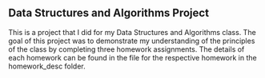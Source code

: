 ## Data Structures and Algorithms Project

This is a project that I did for my Data Structures and Algorithms class. The goal of this project was to demonstrate my understanding of the principles of the class by completing three homework assignments. The details of each homework can be found in the file for the respective homework in the homework_desc folder.


